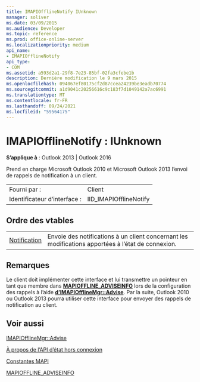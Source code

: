 ```yaml
---
title: IMAPIOfflineNotify IUnknown
manager: soliver
ms.date: 03/09/2015
ms.audience: Developer
ms.topic: reference
ms.prod: office-online-server
ms.localizationpriority: medium
api_name:
- IMAPIOfflineNotify
api_type:
- COM
ms.assetid: a593d2a1-29f8-7e23-85bf-02fa3cfebe1b
description: Dernière modification le 9 mars 2015
ms.openlocfilehash: 094067ef80175cf2d87ccea24239be3eadb70774
ms.sourcegitcommit: a1d9041c20256616c9c183f7d1049142a7ac6991
ms.translationtype: MT
ms.contentlocale: fr-FR
ms.lasthandoff: 09/24/2021
ms.locfileid: "59564175"
---
```

# <a name="imapiofflinenotify--iunknown"></a>IMAPIOfflineNotify : IUnknown

  
  
**S’applique à** : Outlook 2013 | Outlook 2016 
  
Prend en charge Microsoft Outlook 2010 et Microsoft Outlook 2013 l’envoi de rappels de notification à un client.
  
|||
|:-----|:-----|
|Fourni par :  <br/> |Client  <br/> |
|Identificateur d’interface :  <br/> |IID_IMAPIOfflineNotify  <br/> |
   
## <a name="vtable-order"></a>Ordre des vtables

|||
|:-----|:-----|
|[Notification](imapiofflinenotify-notify.md) <br/> |Envoie des notifications à un client concernant les modifications apportées à l’état de connexion.  <br/> |
   
## <a name="remarks"></a>Remarques

Le client doit implémenter cette interface et lui transmettre un pointeur en tant que membre dans **[MAPIOFFLINE_ADVISEINFO](mapioffline_adviseinfo.md)** lors de la configuration des rappels à l’aide **[d’IMAPIOfflineMgr::Advise](imapiofflinemgr-advise.md)**. Par la suite, Outlook 2010 ou Outlook 2013 pourra utiliser cette interface pour envoyer des rappels de notification au client. 
  
## <a name="see-also"></a>Voir aussi



[IMAPIOfflineMgr::Advise](imapiofflinemgr-advise.md)


[À propos de l’API d’état hors connexion](about-the-offline-state-api.md)
  
[Constantes MAPI](mapi-constants.md)
  
[MAPIOFFLINE_ADVISEINFO](mapioffline_adviseinfo.md)

